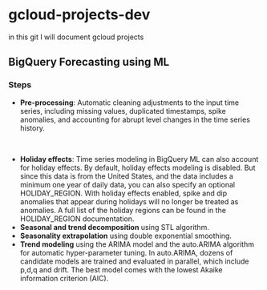 # gcloud-projects-dev

in this git I will document gcloud projects

## BigQuery Forecasting using ML
### Steps
- **Pre-processing**: Automatic cleaning adjustments to the input time series, including missing values, duplicated timestamps, spike anomalies, and accounting for abrupt level changes in the time series history.
<br>

- **Holiday effects**: Time series modeling in BigQuery ML can also account for holiday effects. By default, holiday effects modeling is disabled. But since this data is from the United States, and the data includes a minimum one year of daily data, you can also specify an optional HOLIDAY_REGION. With holiday effects enabled, spike and dip anomalies that appear during holidays will no longer be treated as anomalies. A full list of the holiday regions can be found in the HOLIDAY_REGION documentation.
- **Seasonal and trend decomposition** using STL algorithm. 
- **Seasonality extrapolation** using double exponential smoothing.
- **Trend modeling** using the ARIMA model and the auto.ARIMA algorithm for automatic hyper-parameter tuning. In auto.ARIMA, dozens of candidate models are trained and evaluated in parallel, which include p,d,q and drift. The best model comes with the lowest Akaike information criterion (AIC).

